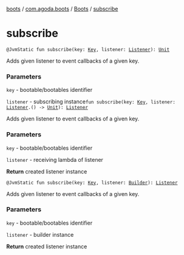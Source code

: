 [boots](../../index.md) / [com.agoda.boots](../index.md) / [Boots](index.md) / [subscribe](./subscribe.md)

# subscribe

`@JvmStatic fun subscribe(key: `[`Key`](../-key/index.md)`, listener: `[`Listener`](../-listener/index.md)`): `[`Unit`](https://kotlinlang.org/api/latest/jvm/stdlib/kotlin/-unit/index.html)

Adds given listener to event callbacks of a given key.

### Parameters

`key` - bootable/bootables identifier

`listener` - subscribing instance`fun subscribe(key: `[`Key`](../-key/index.md)`, listener: `[`Listener`](../-listener/index.md)`.() -> `[`Unit`](https://kotlinlang.org/api/latest/jvm/stdlib/kotlin/-unit/index.html)`): `[`Listener`](../-listener/index.md)

Adds given listener to event callbacks of a given key.

### Parameters

`key` - bootable/bootables identifier

`listener` - receiving lambda of listener

**Return**
created listener instance

`@JvmStatic fun subscribe(key: `[`Key`](../-key/index.md)`, listener: `[`Builder`](../-listener/-builder/index.md)`): `[`Listener`](../-listener/index.md)

Adds given listener to event callbacks of a given key.

### Parameters

`key` - bootable/bootables identifier

`listener` - builder instance

**Return**
created listener instance

